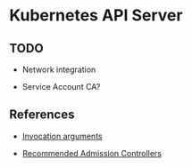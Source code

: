 # Kubernetes API Server

## TODO

* Network integration

* Service Account CA?

## References

* [Invocation arguments](https://kubernetes.io/docs/reference/command-line-tools-reference/kube-apiserver/)

* [Recommended Admission Controllers](https://kubernetes.io/docs/reference/access-authn-authz/admission-controllers/)
